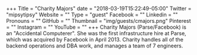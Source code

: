 +++
Title = "Charity Majors"
date = "2018-03-19T15:22:49-05:00"
Twitter = "mipsytipsy"
Website = ""
Type = "guest"
Facebook = ""
Linkedin = ""
Pronouns = ""
GitHub = ""
Thumbnail = "img/guests/cmajors.png"
Pinterest = ""
Instagram = ""
YouTube = ""
+++
Charity Majors (Parse/Facebook) is an "Accidental Computerer". She was the first infrastructure hire at Parse, which was acquired by Facebook in April 2013. Charity handles all of the backend operations and DBA work, and manages a team of 7 engineers.
